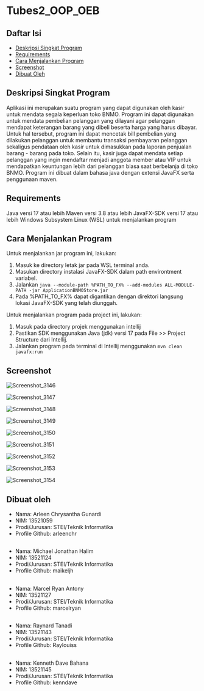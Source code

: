 # Tubes2_OOP_OEB


## Daftar Isi
* [Deskripsi Singkat Program](#deskripsi-singkat-program)
* [Requirements](#requirements)
* [Cara Menjalankan Program](#cara-menjalankan-program)
* [Screenshot](#screenshot)
* [Dibuat Oleh](#dibuat-oleh)
## Deskripsi Singkat Program
Aplikasi ini merupakan suatu program yang dapat digunakan oleh kasir untuk mendata segala keperluan toko BNMO. Program ini dapat digunakan untuk mendata pembelian pelanggan yang dilayani agar pelanggan mendapat keterangan barang yang dibeli beserta harga yang harus dibayar. Untuk hal tersebut, program ini dapat mencetak bill pembelian yang dilakukan pelanggan untuk membantu transaksi pembayaran pelanggan sekaligus pendataan oleh kasir untuk dimasukkan pada laporan penjualan barang - barang pada toko. Selain itu, kasir juga dapat mendata setiap pelanggan yang ingin mendaftar menjadi anggota member atau VIP untuk mendapatkan keuntungan lebih dari pelanggan biasa saat berbelanja di toko BNMO. Program ini dibuat dalam bahasa java dengan extensi JavaFX serta penggunaan maven.

## Requirements
Java versi 17 atau lebih
Maven versi 3.8 atau lebih
JavaFX-SDK versi 17 atau lebih
Windows Subsystem Linux (WSL) untuk menjalankan program
## Cara Menjalankan Program
Untuk menjalankan jar program ini, lakukan:
1. Masuk ke directory letak jar pada WSL terminal anda.
2. Masukan directory instalasi JavaFX-SDK dalam path environtment variabel.
3. Jalankan `java --module-path %PATH_TO_FX% --add-modules ALL-MODULE-PATH -jar ApplicationBNMOStore.jar`
4. Pada %PATH_TO_FX% dapat digantikan dengan direktori langsung lokasi JavaFX-SDK yang telah diunggah.

Untuk menjalankan program pada project ini, lakukan:
1. Masuk pada directory projek menggunakan intellij
2. Pastikan SDK menggunakan Java (jdk) versi 17 pada File >> Project Structure dari Intellij.
3. Jalankan program pada terminal di Intellij menggunakan `mvn clean javafx:run`

## Screenshot
![Screenshot_3146](https://user-images.githubusercontent.com/87570374/236706608-be03c181-f6c8-4a4c-8abd-623014ed16fa.png)

![Screenshot_3147](https://user-images.githubusercontent.com/87570374/236706613-48b00784-8c54-430f-b7d3-4b9c7fcf9c24.png)

![Screenshot_3148](https://user-images.githubusercontent.com/87570374/236706614-106181e8-131f-400d-ba25-e936a4469cf8.png)

![Screenshot_3149](https://user-images.githubusercontent.com/87570374/236706615-24d12608-fd4f-44df-8501-4587d10b98cb.png)

![Screenshot_3150](https://user-images.githubusercontent.com/87570374/236706617-e13e5d5d-1e36-4c21-b26a-5a25b993bdac.png)

![Screenshot_3151](https://user-images.githubusercontent.com/87570374/236706619-4e15a16f-95d5-4954-8e44-d2f90a7cd414.png)

![Screenshot_3152](https://user-images.githubusercontent.com/87570374/236706622-eaf3ec44-f9aa-4912-8447-530b438ea5d9.png)

![Screenshot_3153](https://user-images.githubusercontent.com/87570374/236706624-00f69513-922b-463a-b650-a94c45855297.png)

![Screenshot_3154](https://user-images.githubusercontent.com/87570374/236706629-79e3209b-26d1-4be6-95dc-f156ffd71e55.png)


## Dibuat oleh
* Nama: Arleen Chrysantha Gunardi
* NIM: 13521059
* Prodi/Jurusan: STEI/Teknik Informatika
* Profile Github: arleenchr
##
* Nama: Michael Jonathan Halim
* NIM: 13521124
* Prodi/Jurusan: STEI/Teknik Informatika
* Profile Github: maikeljh
##
* Nama: Marcel Ryan Antony
* NIM: 13521127
* Prodi/Jurusan: STEI/Teknik Informatika
* Profile Github: marcelryan
##
* Nama: Raynard Tanadi
* NIM: 13521143
* Prodi/Jurusan: STEI/Teknik Informatika
* Profile Github: Raylouiss
##
* Nama: Kenneth Dave Bahana
* NIM: 13521145
* Prodi/Jurusan: STEI/Teknik Informatika
* Profile Github: kenndave
